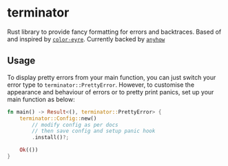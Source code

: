 # terminator

Rust library to provide fancy formatting for errors and backtraces. Based of and
inspired by [`color-eyre`](https://crates.io/crates/color-eyre).
Currently backed by [`anyhow`](https://crates.io/crates/anyhow)

## Usage

To display pretty errors from your main function, you can just switch your error type
to `terminator::PrettyError`. However, to customise the appearance and behaviour of
errors or to pretty print panics, set up your main function as below:

```rust
fn main() -> Result<(), terminator::PrettyError> {
    terminator::Config::new()
        // modify config as per docs
        // then save config and setup panic hook
        .install()?;

    Ok(())
}
```
